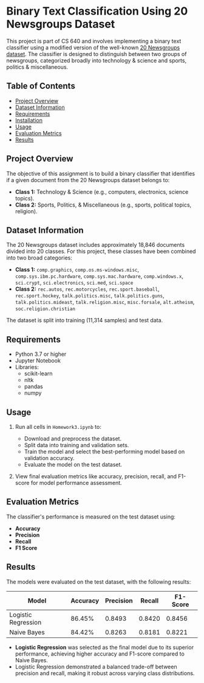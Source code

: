 # Binary Text Classification Using 20 Newsgroups Dataset

This project is part of CS 640 and involves implementing a binary text classifier using a modified version of the well-known [20 Newsgroups dataset](https://scikit-learn.org/0.19/datasets/twenty_newsgroups.html). The classifier is designed to distinguish between two groups of newsgroups, categorized broadly into technology & science and sports, politics & miscellaneous.

## Table of Contents
- [Project Overview](#project-overview)
- [Dataset Information](#dataset-information)
- [Requirements](#requirements)
- [Installation](#installation)
- [Usage](#usage)
- [Evaluation Metrics](#evaluation-metrics)
- [Results](#results)

## Project Overview
The objective of this assignment is to build a binary classifier that identifies if a given document from the 20 Newsgroups dataset belongs to:
- **Class 1:** Technology & Science (e.g., computers, electronics, science topics).
- **Class 2:** Sports, Politics, & Miscellaneous (e.g., sports, political topics, religion).

## Dataset Information
The 20 Newsgroups dataset includes approximately 18,846 documents divided into 20 classes. For this project, these classes have been combined into two broad categories:
- **Class 1:** `comp.graphics`, `comp.os.ms-windows.misc`, `comp.sys.ibm.pc.hardware`, `comp.sys.mac.hardware`, `comp.windows.x`, `sci.crypt`, `sci.electronics`, `sci.med`, `sci.space`
- **Class 2:** `rec.autos`, `rec.motorcycles`, `rec.sport.baseball`, `rec.sport.hockey`, `talk.politics.misc`, `talk.politics.guns`, `talk.politics.mideast`, `talk.religion.misc`, `misc.forsale`, `alt.atheism`, `soc.religion.christian`

The dataset is split into training (11,314 samples) and test data.

## Requirements
- Python 3.7 or higher
- Jupyter Notebook
- Libraries:
  - scikit-learn
  - nltk
  - pandas
  - numpy


## Usage
1. Run all cells in `Homework3.ipynb` to:
   - Download and preprocess the dataset.
   - Split data into training and validation sets.
   - Train the model and select the best-performing model based on validation accuracy.
   - Evaluate the model on the test dataset.

2. View final evaluation metrics like accuracy, precision, recall, and F1-score for model performance assessment.

## Evaluation Metrics
The classifier's performance is measured on the test dataset using:
- **Accuracy**
- **Precision**
- **Recall**
- **F1 Score**

## Results
The models were evaluated on the test dataset, with the following results:

| Model               | Accuracy | Precision | Recall | F1-Score |
|---------------------|----------|-----------|--------|----------|
| Logistic Regression | 86.45%   | 0.8493    | 0.8420 | 0.8456   |
| Naive Bayes         | 84.42%   | 0.8263    | 0.8181 | 0.8221   |

- **Logistic Regression** was selected as the final model due to its superior performance, achieving higher accuracy and F1-score compared to Naive Bayes.
- Logistic Regression demonstrated a balanced trade-off between precision and recall, making it robust across varying class distributions.


